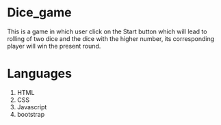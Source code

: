# Dice_game 
This is a game in which user click on the Start button which will lead to rolling of two dice and the dice with the higher number, its corresponding player will win the present round.
# Languages
1. HTML 
2. CSS
4. Javascript
5. bootstrap
